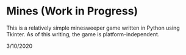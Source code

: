 # Mines (Work in Progress)
This is a relatively simple minesweeper game written in Python using Tkinter.
As of this writing, the game is platform-independent.

3/10/2020
